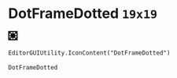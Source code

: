 # DotFrameDotted `19x19`
<img src="/img/DotFrameDotted.png" width=19 height=19>

``` CSharp
EditorGUIUtility.IconContent("DotFrameDotted")
```
```
DotFrameDotted
```
